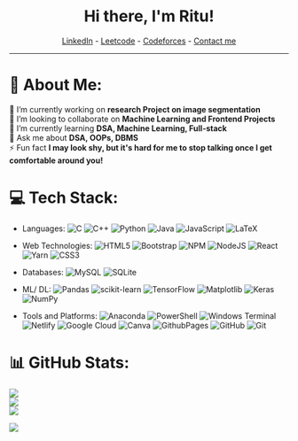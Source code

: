 <h1 align="center"> Hi there, I'm Ritu! </h1>

<!--- Adding Header Elements -->
<p align="center">
  <a href="https://www.linkedin.com/in/ritu-kansal-b98270255/">LinkedIn</a> - 
  <a href="https://leetcode.com/u/RITU456/">Leetcode</a> - 
  <a href="https://codeforces.com/profile/ritu.kansal456">Codeforces</a> -
  <a href="mailto:ritu.kansal456@gmail.com">Contact me</a> 
</p> 

-----------------------------------------------------------

# 💫 About Me:
🔭 I’m currently working on **research Project on image segmentation**<br>👯 I’m looking to collaborate on **Machine Learning and Frontend Projects**<br>🌱 I’m currently learning **DSA, Machine Learning, Full-stack**<br>💬 Ask me about **DSA, OOPs, DBMS**<br>⚡ Fun fact **I may look shy, but it's hard for me to stop talking once I get comfortable around you!**

<!--
## Coding Profiles:
<a href="Leetcde">LEETCODE</a>

## 🌐 Socials:
[![LinkedIn](https://img.shields.io/badge/LinkedIn-%230077B5.svg?logo=linkedin&logoColor=white)](https://linkedin.com/in/ritu-kansal-b98270255) [![Reddit](https://img.shields.io/badge/Reddit-%23FF4500.svg?logo=Reddit&logoColor=white)](https://reddit.com/user/gamechanger456) [![Stack Overflow](https://img.shields.io/badge/-Stackoverflow-FE7A16?logo=stack-overflow&logoColor=white)](https://stackoverflow.com/users/21567956) 
-->


# 💻 Tech Stack:
 - Languages: ![C](https://img.shields.io/badge/c-%2300599C.svg?style=flat&logo=c&logoColor=white) ![C++](https://img.shields.io/badge/c++-%2300599C.svg?style=flat&logo=c%2B%2B&logoColor=white) ![Python](https://img.shields.io/badge/python-3670A0?style=flat&logo=python&logoColor=ffdd54) ![Java](https://img.shields.io/badge/java-%23ED8B00.svg?style=flat&logo=openjdk&logoColor=white) ![JavaScript](https://img.shields.io/badge/javascript-%23323330.svg?style=flat&logo=javascript&logoColor=%23F7DF1E) ![LaTeX](https://img.shields.io/badge/latex-%23008080.svg?style=flat&logo=latex&logoColor=white) <br>

- Web Technologies:   ![HTML5](https://img.shields.io/badge/html5-%23E34F26.svg?style=flat&logo=html5&logoColor=white) ![Bootstrap](https://img.shields.io/badge/bootstrap-%238511FA.svg?style=flat&logo=bootstrap&logoColor=white) ![NPM](https://img.shields.io/badge/NPM-%23CB3837.svg?style=flat&logo=npm&logoColor=white) ![NodeJS](https://img.shields.io/badge/node.js-6DA55F?style=flat&logo=node.js&logoColor=white) ![React](https://img.shields.io/badge/react-%2320232a.svg?style=flat&logo=react&logoColor=%2361DAFB) ![Yarn](https://img.shields.io/badge/yarn-%232C8EBB.svg?style=flat&logo=yarn&logoColor=white) ![CSS3](https://img.shields.io/badge/css3-%231572B6.svg?style=flat&logo=css3&logoColor=white)  <br>

- Databases: ![MySQL](https://img.shields.io/badge/mysql-4479A1.svg?style=flat&logo=mysql&logoColor=white) ![SQLite](https://img.shields.io/badge/sqlite-%2307405e.svg?style=flat&logo=sqlite&logoColor=white) <br>

- ML/ DL: ![Pandas](https://img.shields.io/badge/pandas-%23150458.svg?style=flat&logo=pandas&logoColor=white) ![scikit-learn](https://img.shields.io/badge/scikit--learn-%23F7931E.svg?style=flat&logo=scikit-learn&logoColor=white) ![TensorFlow](https://img.shields.io/badge/TensorFlow-%23FF6F00.svg?style=flat&logo=TensorFlow&logoColor=white) ![Matplotlib](https://img.shields.io/badge/Matplotlib-%23ffffff.svg?style=flat&logo=Matplotlib&logoColor=black) ![Keras](https://img.shields.io/badge/Keras-%23D00000.svg?style=flat&logo=Keras&logoColor=white) ![NumPy](https://img.shields.io/badge/numpy-%23013243.svg?style=flat&logo=numpy&logoColor=white) <br>

- Tools and Platforms: ![Anaconda](https://img.shields.io/badge/Anaconda-%2344A833.svg?style=flat&logo=anaconda&logoColor=white) ![PowerShell](https://img.shields.io/badge/PowerShell-%235391FE.svg?style=flat&logo=powershell&logoColor=white)  ![Windows Terminal](https://img.shields.io/badge/Windows%20Terminal-%234D4D4D.svg?style=flat&logo=windows-terminal&logoColor=white) ![Netlify](https://img.shields.io/badge/netlify-%23000000.svg?style=flat&logo=netlify&logoColor=#00C7B7) ![Google Cloud](https://img.shields.io/badge/GoogleCloud-%234285F4.svg?style=flat&logo=google-cloud&logoColor=white) ![Canva](https://img.shields.io/badge/Canva-%2300C4CC.svg?style=flat&logo=Canva&logoColor=white) ![GithubPages](https://img.shields.io/badge/github%20pages-121013?style=flat&logo=github&logoColor=white) ![GitHub](https://img.shields.io/badge/github-%23121011.svg?style=flat&logo=github&logoColor=white) ![Git](https://img.shields.io/badge/git-%23F05033.svg?style=flat&logo=git&logoColor=white) <br>


# 📊 GitHub Stats:
![](https://github-readme-stats.vercel.app/api?username=ritu456286&theme=gruvbox_light&hide_border=false&include_all_commits=true&count_private=false)<br/>
![](https://github-readme-streak-stats.herokuapp.com/?user=ritu456286&theme=gruvbox_light&hide_border=false)<br/>
![](https://github-readme-stats.vercel.app/api/top-langs/?username=ritu456286&theme=gruvbox_light&hide_border=false&include_all_commits=true&count_private=false&layout=compact)

<!--
### ✍️ Random Dev Quote
![](https://quotes-github-readme.vercel.app/api?type=horizontal&theme=gruvbox)
-->
[![](https://visitcount.itsvg.in/api?id=ritu456286&icon=0&color=12)](https://visitcount.itsvg.in)

<!-- Proudly created with GPRM ( https://gprm.itsvg.in ) -->
